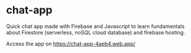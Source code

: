 # chat-app
Quick chat app made with Firebase and Javascript to learn fundamentals about Firestore (serverless, noSQL cloud database) and firebase hosting.

Access the app on https://chat-app-4aeb4.web.app/

